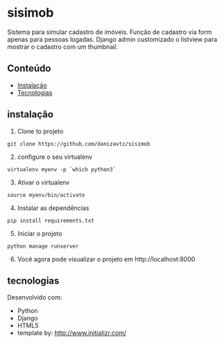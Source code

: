 # sisimob
Sistema para simular cadastro de imóveis. Função de cadastro via form apenas para pessoas logadas. Django admin customizado o listview para mostrar o cadastro com um thumbnail.

## Conteúdo
- [Instalação](#instalação)
- [Tecnologias](#tecnologias)

## instalação
1. Clone to projeto
```
git clone https://github.com/danizavtz/sisimob
```
2. configure o seu virtualenv
```
virtualenv myenv -p `which python3`
```
3. Ativar o virtualenv
```
source myenv/bin/activate
```
4. Instalar as dependências
```
pip install requirements.txt
```
5. Iniciar o projeto
```
python manage runserver
```
6. Você agora pode visualizar o projeto em http://localhost:8000

## tecnologias

Desenvolvido com:
* Python
* Django
* HTML5
* template by: http://www.initializr.com/
